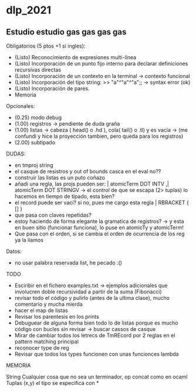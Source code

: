# dlp_2021

## Estudio estudio gas gas gas gas

Obligatorios (5 ptos +1 si ingles):

* (Listo) Reconocimiento de expresiones multi-línea
* (Listo) Incorporación de un punto fijo interno para declarar definiciones recursivas directas
* (Listo) Incorporación de un contexto en la terminal -> contexto funcional
* (Listo) Incorporación del tipo string: >> "a"^"a"^"a";; -> syntax error (ok)
* (Listo) Incorporación de pares.
* Memoria

Opcionales:

* (0.25) modo debug
* (1.00) registros -> pendiente de duda graña
* (1.00) listas -> cabeza ( head() o .hd ), cola( tail() o .tl) y es vacía -> (me confundí y hice la proyección tambien, pero queda para los registros)
* (2.00) subtipado

DUDAS:

* en tmproj string
* el casque de resistros y out of bounds casca en el eval no??
* construir las listas es un puto coñazo
* añadi una regla, las projs pueden ser: | atomicTerm DOT INTV ,| atomicTerm DOT STRINGV -> el control de que se escapa (2> tuplas) lo hacemos en tiempo de tipado, esta bien?
* el record puede ser vací? si no, pues me cargo esta regla | RBRACKET { [] }
* que pasa con claves repetidas?
* estoy haciendo de forma elegante la gramatica de registros? -> y esta en buen sitio (funcionar funciona), lo puse en atomicTy y atomicTerm!
* Que pasa con el orden, si se cambia el orden de ocurrencia de los reg ya la liamos

Datos:

* no usar palabra reservada list, he pecado :()

TODO

* Esciribir en el fichero examples.txt -> ejemplos adicionales que involucren doble recursividad a partir de la suma (Fibonacci)
* revisar todo el código y pulirlo (antes de la ultima clase), mucho comentario y mucha mierda
* hacer el map de listas
* Revisar los parentesis en los prints
* Debuguear de alguna forma bien todo lo de listas porque es mucho código con bucles sin revisar -> buscar cassos de casque
* Mirar de cambiar todos los letrecs de TmREcord por 2 reglas en el pattern matching principal
* reconocer type de reg
* Revisar que todos los types funcionen con unas funcionces lambda

MEMORIA

String Cualquier cosa que no sea un terminador, op concat como en ocaml
Tuplas (x,y) el tipo se especifica con *
